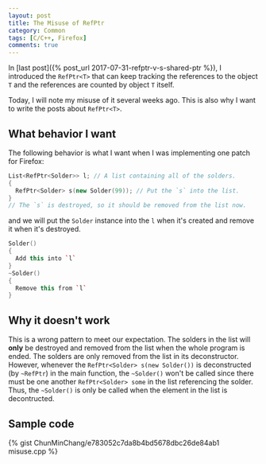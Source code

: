 ```yaml
---
layout: post
title: The Misuse of RefPtr
category: Common
tags: [C/C++, Firefox]
comments: true
---
```

In [last post]({% post_url 2017-07-31-refptr-v-s-shared-ptr %}),
I introduced the ```RefPtr<T>``` that can keep tracking the references to the
object ```T``` and the references are counted by object ```T``` itself.

Today, I will note my misuse of it several weeks ago.
This is also why I want to write the posts about ```RefPtr<T>```.

## What behavior I want
The following behavior is what I want when I was implementing one patch
for Firefox:

```c++
List<RefPtr<Solder>> l; // A list containing all of the solders.
{
  RefPtr<Solder> s(new Solder(99)); // Put the `s` into the list.
}
// The `s` is destroyed, so it should be removed from the list now.
```

and we will put the ```Solder``` instance into the ```l``` when
it's created and remove it when it's destroyed.

```c++
Solder()
{
  Add this into `l`
}
~Solder()
{
  Remove this from `l`
}
```

## Why it doesn't work
This is a wrong pattern to meet our expectation.
The solders in the list will **only** be destroyed and removed from the list
when the whole program is ended.
The solders are only removed from the list in its deconstructor.
However, whenever the ```RefPtr<Solder> s(new Solder())```
is deconstructed (by ```~RefPtr```) in the main function,
the ```~Solder()``` won't be called
since there must be one another ```RefPtr<Solder> some``` in the list
referencing the solder.
Thus, the ```~Solder()``` is only be called
when the element in the list is decontructed.

## Sample code
{% gist ChunMinChang/e783052c7da8b4bd5678dbc26de84ab1 misuse.cpp %}
